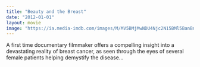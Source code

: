 ```yaml
---
title: "Beauty and the Breast"
date: "2012-01-01"
layout: movie
image: "https://ia.media-imdb.com/images/M/MV5BMjMwNDU4Njc2N15BMl5BanBnXkFtZTgwMzQ4NjM4MDE@._V1_SX300.jpg"
---
```


A first time documentary filmmaker offers a compelling insight into a devastating reality of breast cancer, as seen through the eyes of several female patients helping demystify the disease...
